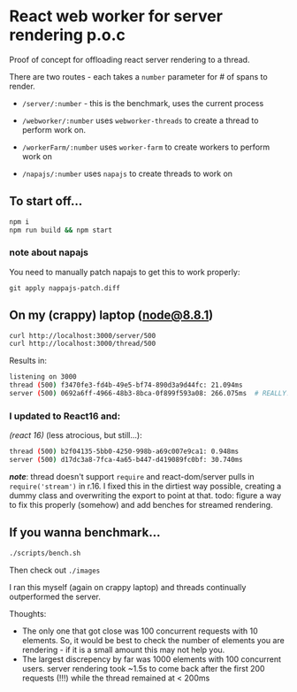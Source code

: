 
# React web worker for server rendering p.o.c

Proof of concept for offloading react server rendering to a thread.

There are two routes - each takes a `number` parameter for # of spans to render.

- `/server/:number` - this is the benchmark, uses the current process

- `/webworker/:number` uses `webworker-threads` to create a thread to perform work on.

- `/workerFarm/:number` uses `worker-farm` to create workers to perform work on

- `/napajs/:number` uses `napajs` to create threads to work on

## To start off...

```sh
npm i
npm run build && npm start
```

### note about napajs

You need to manually patch napajs to get this to work properly:

```
git apply nappajs-patch.diff
```


## On my (crappy) laptop (node@8.8.1)

```sh
curl http://localhost:3000/server/500
curl http://localhost:3000/thread/500
```

Results in:

```sh
listening on 3000
thread (500) f3470fe3-fd4b-49e5-bf74-890d3a9d44fc: 21.094ms
server (500) 0692a6ff-4966-48b3-8bca-0f899f593a08: 266.075ms  # REALLY!
```

### I updated to React16 and:

*(react 16)* (less atrocious, but still...):
```sh
thread (500) b2f04135-5bb0-4250-998b-a69c007e9ca1: 0.948ms
server (500) d17dc3a8-7fca-4a65-b447-d419089fc0bf: 30.740ms
```

***note***: thread doesn't support `require` and react-dom/server pulls in `require('stream')` in r.16.  I fixed this in the dirtiest way possible, creating a dummy class and overwriting the export to point at that.  todo: figure a way to fix this properly (somehow) and add benches for streamed rendering.

## If you wanna benchmark...

```sh
./scripts/bench.sh
```

Then check out `./images`

I ran this myself (again on crappy laptop) and threads continually outperformed the server.

Thoughts:

* The only one that got close was 100 concurrent requests with 10 elements.  So, it would be best to check the number of elements you are rendering - if it is a small amount this may not help you.
* The largest discrepency by far was 1000 elements with 100 concurrent users.  server rendering took ~1.5s to come back after the first 200 requests (!!!) while the thread remained at < 200ms

